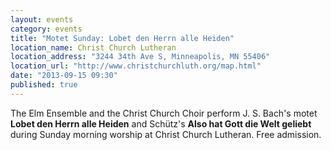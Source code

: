 ```yaml
---
layout: events
category: events
title: "Motet Sunday: Lobet den Herrn alle Heiden"
location_name: Christ Church Lutheran
location_address: "3244 34th Ave S, Minneapolis, MN 55406"
location_url: "http://www.christchurchluth.org/map.html"
date: "2013-09-15 09:30"
published: true
---
```


The Elm Ensemble and the Christ Church Choir perform J. S. Bach's motet **Lobet den Herrn alle Heiden** and Schütz's **Also hat Gott die Welt geliebt** during Sunday morning worship at Christ Church Lutheran. Free admission.